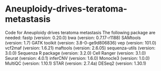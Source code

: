 # Aneuploidy-drives-teratoma-metastasis
Code for Aneuploidy drives teratoma metastasis
The following package are needed:
fastp (version: 0.20.0)
bwa (version: 0.7.17-r1188)
SAMtools (version: 1.7)
GATK toolkit (version: 3.8-0-ge9d806836)
vep (version: 101.0)
vcf2maf (version: 1.6.21)
maftools (version: 2.6.05)
sequenza-utils (version: 3.0.0)
Sequenza R package (version: 3.2.0)
Cell Ranger (version: 3.1.0)
Seurat (version: 4.0.1)
inferCNV (version: 1.6.0)
Monocle3 (version: 1.0.0)
MultiQC (version: 1.10.1)
STAR (version: 2.7.4a)
DESeq2 (version: 1.30.1)
